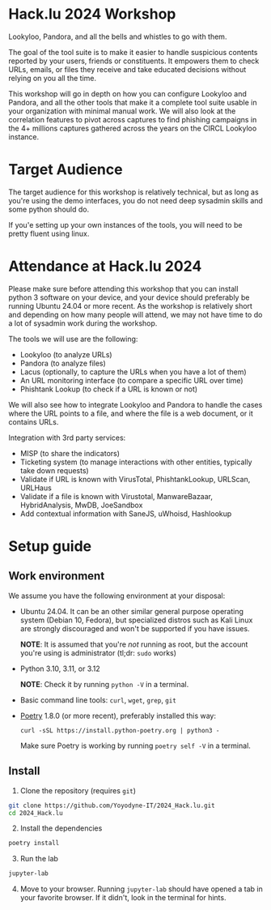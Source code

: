 # Hack.lu 2024 Workshop

Lookyloo, Pandora, and all the bells and whistles to go with them.

The goal of the tool suite is to make it easier to handle suspicious contents reported by
your users, friends or constituents. It empowers them to check URLs, emails, or files
they receive and take educated decisions without relying on you all the time.

This workshop will go in depth on how you can configure Lookyloo and Pandora, and
all the other tools that make it a complete tool suite usable in your organization
with minimal manual work. We will also look at the correlation features to pivot across
captures to find phishing campaigns in the 4+ millions captures gathered across
the years on the CIRCL Lookyloo instance.


# Target Audience

The target audience for this workshop is relatively technical, but as long as you're using
the demo interfaces, you do not need deep sysadmin skills and some python should do.

If you'e setting up your own instances of the tools, you will need to be pretty fluent using linux.

# Attendance at Hack.lu 2024

Please make sure before attending this workshop that you can install python 3
software on your device, and your device should preferably be running Ubuntu 24.04
or more recent. As the workshop is relatively short and depending on how many people
will attend, we may not have time to do a lot of sysadmin work during the workshop.

The tools we will use are the following:

* Lookyloo (to analyze URLs)
* Pandora (to analyze files)
* Lacus (optionally, to capture the URLs when you have a lot of them)
* An URL monitoring interface (to compare a specific URL over time)
* Phishtank Lookup (to check if a URL is known or not)

We will also see how to integrate Lookyloo and Pandora to handle the cases
where the URL points to a file, and where the file is a web document, or it contains URLs.

Integration with 3rd party services:

* MISP (to share the indicators)
* Ticketing system (to manage interactions with other entities, typically take down requests)
* Validate if URL is known with VirusTotal, PhishtankLookup, URLScan, URLHaus
* Validate if a file is known with Virustotal, ManwareBazaar, HybridAnalysis, MwDB, JoeSandbox
* Add contextual information with SaneJS, uWhoisd, Hashlookup

# Setup guide

## Work environment

We assume you have the following environment at your disposal:

* Ubuntu 24.04. It can be an other similar general purpose operating system (Debian 10, Fedora),
  but specialized distros such as Kali Linux are strongly discouraged and won't be supported if you have issues.

  **NOTE**: It is assumed that you're *not* running as root, but the account you're using is administrator (tl;dr: `sudo` works)

* Python 3.10, 3.11, or 3.12

  **NOTE**: Check it by running `python -V` in a terminal.

* Basic command line tools: `curl`, `wget`, `grep`, `git`
* [Poetry](https://github.com/python-poetry/poetry) 1.8.0 (or more recent), preferably installed this way:
  ```
  curl -sSL https://install.python-poetry.org | python3 -
  ```

  Make sure Poetry is working by running `poetry self -V` in a terminal.

## Install

1. Clone the repository (requires `git`)
  ```bash
  git clone https://github.com/Yoyodyne-IT/2024_Hack.lu.git
  cd 2024_Hack.lu
  ```

2. Install the dependencies
  ```bash
  poetry install
  ```

3. Run the lab
  ```bash
  jupyter-lab
  ```

4. Move to your browser. Running `jupyter-lab` should have opened a tab in your favorite browser.
If it didn't, look in the terminal for hints.
